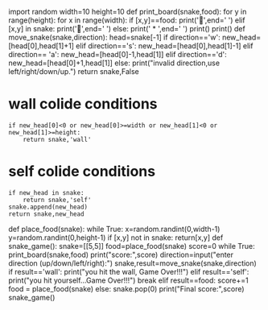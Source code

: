 import random
width=10
height=10
def print_board(snake,food):
    for y in range(height):
        for x in range(width):
            if [x,y]==food:
                print('🍇',end=' ')
            elif [x,y] in snake:
                print('🐍',end=' ')
            else:
                print(' * ',end=' ')
        print()
    print()
def move_snake(snake,direction):
    head=snake[-1]
    if direction=='w':
        new_head=[head[0],head[1]+1]
    elif direction=='s':
        new_head=[head[0],head[1]-1]
    elif direction== 'a':
        new_head=[head[0]-1,head[1]]
    elif direction=='d':
        new_head=[head[0]+1,head[1]]
    else:
        print("invalid direction,use left/right/down/up.")
        return snake,False
# wall colide conditions
    if new_head[0]<0 or new_head[0]>=width or new_head[1]<0 or new_head[1]>=height:
        return snake,'wall'
# self colide conditions
    if new_head in snake:
        return snake,'self'
    snake.append(new_head)
    return snake,new_head
def place_food(snake):
    while True:
        x=random.randint(0,width-1)
        y=random.randint(0,height-1)
        if [x,y] not in snake:
            return[x,y]
def snake_game():
    snake=[[5,5]]
    food=place_food(snake)
    score=0
    while True:
        print_board(snake,food)
        print("score:",score)
        direction=input("enter direction (up/down/left/right):")
        snake,result=move_snake(snake,direction)
        if result=='wall':
            print("you hit the wall, Game Over!!!")
        elif result=='self':
            print("you hit yourself...Game Over!!!")
            break
        elif result==food:
            score+=1
            food = place_food(snake)
        else:
            snake.pop(0)
    print("Final score:",score)
snake_game()
